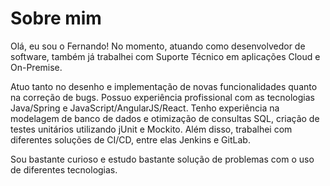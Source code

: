 # Sobre mim

Olá, eu sou o Fernando! No momento, atuando como desenvolvedor de software, também já trabalhei com Suporte Técnico em aplicações Cloud e On-Premise.

Atuo tanto no desenho e implementação de novas funcionalidades quanto na correção de bugs. Possuo experiência profissional com as tecnologias Java/Spring e JavaScript/AngularJS/React. 
Tenho experiência na modelagem de banco de dados e otimização de consultas SQL, criação de testes unitários utilizando jUnit e Mockito. Além disso, trabalhei com diferentes soluções de 
CI/CD, entre elas Jenkins e GitLab.

Sou bastante curioso e estudo bastante solução de problemas com o uso de diferentes tecnologias.
